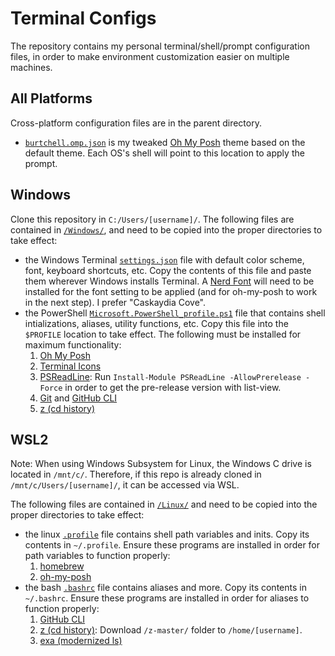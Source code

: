 # Terminal Configs

The repository contains my personal terminal/shell/prompt configuration files, in order to make environment customization easier on multiple machines.

## All Platforms

Cross-platform configuration files are in the parent directory.
- [```burtchell.omp.json```](https://github.com/dukeofjukes/configs/blob/main/burtchell.omp.json) is my tweaked [Oh My Posh](https://ohmyposh.dev/) theme based on the default theme. Each OS's shell will point to this location to apply the prompt.

## Windows

Clone this repository in ```C:/Users/[username]/```. The following files are contained in [```/Windows/```](https://github.com/dukeofjukes/configs/tree/main/Windows), and need to be copied into the proper directories to take effect:
- the Windows Terminal [```settings.json```](https://github.com/dukeofjukes/configs/blob/main/Windows/terminal.settings.json) file with default color scheme, font, keyboard shortcuts, etc. Copy the contents of this file and paste them wherever Windows installs Terminal. A [Nerd Font](https://www.nerdfonts.com/font-downloads) will need to be installed for the font setting to be applied (and for oh-my-posh to work in the next step). I prefer "Caskaydia Cove".
- the PowerShell [```Microsoft.PowerShell_profile.ps1```](https://github.com/dukeofjukes/configs/blob/main/Windows/Microsoft.PowerShell_profile.ps1) file that contains shell intializations, aliases, utility functions, etc. Copy this file into the ```$PROFILE``` location to take effect. The following must be installed for maximum functionality:
  1. [Oh My Posh](https://ohmyposh.dev/)
  2. [Terminal Icons](https://github.com/devblackops/Terminal-Icons)
  3. [PSReadLine](https://github.com/PowerShell/PSReadLine): Run ```Install-Module PSReadLine -AllowPrerelease -Force``` in order to get the pre-release version with list-view.
  4. [Git](https://gitforwindows.org/) and [GitHub CLI](https://github.com/cli/cli)
  5. [z (cd history)](https://www.powershellgallery.com/packages/z/1.1.13)

## WSL2

Note: When using Windows Subsystem for Linux, the Windows C drive is located in ```/mnt/c/```. Therefore, if this repo is already cloned in ```/mnt/c/Users/[username]/```, it can be accessed via WSL.

The following files are contained in [```/Linux/```](https://github.com/dukeofjukes/configs/tree/main/Linux) and need to be copied into the proper directories to take effect:
- the linux [```.profile```](https://github.com/dukeofjukes/configs/blob/main/Linux/.profile) file contains shell path variables and inits. Copy its contents in ```~/.profile```. Ensure these programs are installed in order for path variables to function properly:
  1. [homebrew](https://brew.sh)
  2. [oh-my-posh](https://ohmyposh.dev/)
- the bash [```.bashrc```](https://github.com/dukeofjukes/configs/blob/main/Linux/.bashrc) file contains aliases and more. Copy its contents in ```~/.bashrc```. Ensure these programs are installed in order for aliases to function properly:
  1. [GitHub CLI](https://github.com/cli/cli)
  2. [z (cd history)](https://github.com/rupa/z): Download ```/z-master/``` folder to ```/home/[username]```.
  3. [exa (modernized ls)](https://github.com/ogham/exa)
